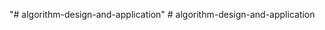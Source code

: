 "# algorithm-design-and-application" 
#   a l g o r i t h m - d e s i g n - a n d - a p p l i c a t i o n  
 